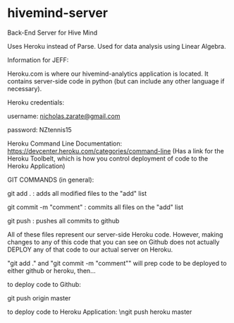 # hivemind-server
Back-End Server for Hive Mind

Uses Heroku instead of Parse. Used for data analysis using Linear Algebra.

Information for JEFF:

Heroku.com is where our hivemind-analytics application is located. It contains server-side code in python (but can include any other language if necessary).

Heroku credentials:

username: nicholas.zarate@gmail.com

password: NZtennis15

Heroku Command Line Documentation: https://devcenter.heroku.com/categories/command-line
(Has a link for the Heroku Toolbelt, which is how you control deployment of code to the Heroku Application)

GIT COMMANDS (in general):

git add .               : adds all modified files to the "add" list

git commit -m "comment" : commits all files on the "add" list

git push                : pushes all commits to github

All of these files represent our server-side Heroku code. However, making changes to any of this code that you can see on Github does not actually DEPLOY any
of that code to our actual server on Heroku.

"git add ." and "git commit -m "comment"" will prep code to be deployed to either github or heroku, then...

to deploy code to Github:

git push origin master

to deploy code to Heroku Application: \ngit push heroku master